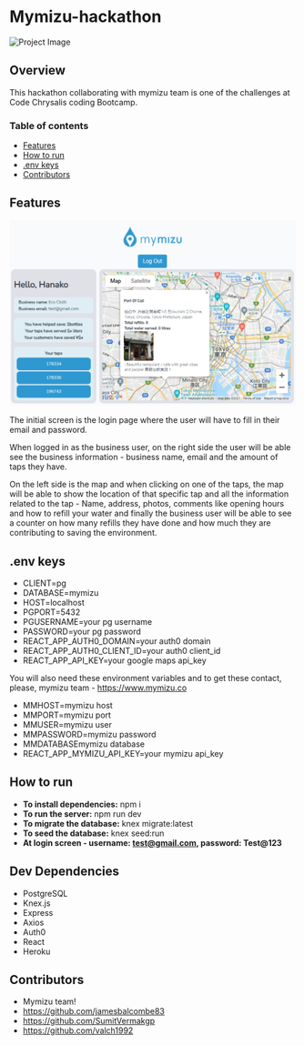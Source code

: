 # Mymizu-hackathon

![Project Image](https://images.squarespace-cdn.com/content/v1/5d2bebc1fc9ee70001122846/1567547621193-KK74EFXBP74QLC2M200V/Screen+Shot+2019-09-04+at+7.05.42.png)

## Overview

This hackathon collaborating with mymizu team is one of the challenges at Code Chrysalis coding Bootcamp.

### Table of contents

- [Features](#Features)
- [How to run](#How-to-run)
- [.env keys](#.env-keys)
- [Contributors](#Features)

## Features

![Project Image](./images/app-pic.png)

The initial screen is the login page where the user will have to fill in their email and password.

When logged in as the business user, on the right side the user will be able see the business information - business name, email and the amount of taps they have.

On the left side is the map and when clicking on one of the taps, the map will be able to show the location of that specific tap
and all the information related to the tap - Name, address, photos, comments like opening hours and how to refill your
water and finally the business user will be able to see a counter on how many refills they have done and how much
they are contributing to saving the environment.

## .env keys

- CLIENT=pg
- DATABASE=mymizu
- HOST=localhost
- PGPORT=5432
- PGUSERNAME=your pg username
- PASSWORD=your pg password
- REACT_APP_AUTH0_DOMAIN=your auth0 domain
- REACT_APP_AUTH0_CLIENT_ID=your auth0 client_id
- REACT_APP_API_KEY=your google maps api_key

You will also need these environment variables and to get these contact, please, mymizu team - https://www.mymizu.co

- MMHOST=mymizu host
- MMPORT=mymizu port
- MMUSER=mymizu user
- MMPASSWORD=mymizu password
- MMDATABASEmymizu database
- REACT_APP_MYMIZU_API_KEY=your mymizu api_key

## How to run

- **To install dependencies:** npm i
- **To run the server:** npm run dev
- **To migrate the database:** knex migrate:latest
- **To seed the database:** knex seed:run
- **At login screen - username: test@gmail.com, password: Test@123**

## Dev Dependencies

- PostgreSQL
- Knex.js
- Express
- Axios
- Auth0
- React
- Heroku

## Contributors

- Mymizu team!
- https://github.com/jamesbalcombe83
- https://github.com/SumitVermakgp
- https://github.com/valch1992
